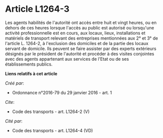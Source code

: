 # Article L1264-3

Les agents habilités de l'autorité ont accès entre huit et vingt heures, ou en dehors de ces heures lorsque l'accès au public
est autorisé ou lorsqu'une activité professionnelle est en cours, aux locaux, lieux, installations et matériels de transport
relevant des entreprises mentionnées aux 2° et 3° de l'article L. 1264-2, à l'exclusion des domiciles et de la partie des
locaux servant de domicile. Ils peuvent se faire assister par des experts extérieurs désignés par le président de l'autorité
et procéder à des visites conjointes avec des agents appartenant aux services de l'Etat ou de ses établissements publics.

**Liens relatifs à cet article**

_Créé par_:

  - Ordonnance n°2016-79 du 29 janvier 2016 - art. 1

_Cite_:

  - Code des transports - art. L1264-2 (V)

_Cité par_:

  - Code des transports - art. L1264-4 (VD)
